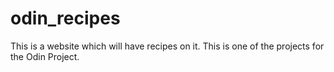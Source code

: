 # odin_recipes

This is a website which will have recipes on it. This is one of the projects for the Odin Project.